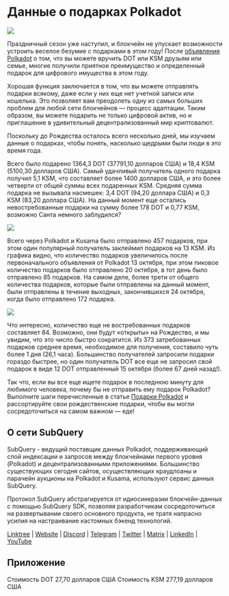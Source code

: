 # Данные о подарках Polkadot

![](https://miro.medium.com/max/1400/1*Y_Fm1wWLcN9lAbWr0KK1qA.png)

Праздничный сезон уже наступил, и блокчейн не упускает возможности устроить веселое безумие с подарками в этом году! После [объявления Polkadot](https://polkadot.network/blog/introducing-polkadot-kusama-gifts/) о том, что вы можете вручить DOT или KSM друзьям или семье, многие получили приятное преимущество и определенный подарок для цифрового имущества в этом году.

Хорошая функция заключается в том, что вы можете отправлять подарки всякому, даже если у них еще нет учетной записи или кошелька. Это позволяет вам преодолеть одну из самых больших проблем для любой сети блокчейнов — процесс адаптации. Таким образом, вы можете подарить не только цифровой актив, но и приглашение в удивительный децентрализованный мир криптовалют.

Поскольку до Рождества осталось всего несколько дней, мы изучаем данные о подарках, чтобы понять, насколько щедрыми были люди в это время года.

Всего было подарено 1364,3 DOT (37791,10 долларов США) и 18,4 KSM (5100,30 долларов США). Самый удачливый получатель одного подарка получил 5,1 KSM, что составляет более 1400 долларов США, и это более четверти от общей суммы всех подаренных KSM. Средняя сумма подарка не вызывала насмешек: 3,4 DOT (94,20 доллара США) и 0,3 KSM (83,20 доллара США). На данный момент еще остались невостребованные подарки на сумму более 178 DOT и 0,77 KSM, возможно Санта немного заблудился?

![](https://miro.medium.com/max/1400/0*39FkrB8c1ZE2LhlU)

Всего через Polkadot и Kusama было отправлено 457 подарков, при этом один популярный получатель заклеймил подарков на 13 KSM. Из графика видно, что количество подарков увеличилось после первоначального объявления от Polkadot 13 октября, при этом пиковое количество подарков было отправлено 20 октября, в тот день было отправлено 85 подарков. На самом деле, более трети от общего количества подарков, которые были отправлены на данный момент, были отправлены в течение выходных, закончившихся 24 октября, когда было отправлено 172 подарка.

![](https://miro.medium.com/max/1400/0*F12i2JCMl0YOwaLG)

Что интересно, количество еще не востребованных подарков составляет 84. Возможно, они будут «открыты» на Рождество, и мы увидим, что это число быстро сократится. Из 373 затребованных подарков среднее время, необходимое для получения, составило чуть более 1 дня (26,1 часа). Большинство получателей запросили подарки гораздо быстрее, но один получатель DOT все еще не запросил свой подарок в виде 12 DOT отправленный 15 октября (более 67 дней назад!).

Так что, если вы все еще ищете подарок в последнюю минуту для любимого человека, почему бы не отправить ему подарок Polkadot? Выполните шаги перечисленные в статье [Подарки Polkadot](https://polkadot.network/blog/introducing-polkadot-kusama-gifts/) и рассортируйте свои рождественские подарки, чтобы вы могли сосредоточиться на самом важном — еде!

## О сети SubQuery

SubQuery - ведущий поставщик данных Polkadot, поддерживающий слой индексации и запросов между блокчейнами первого уровня (Polkadot) и децентрализованными приложениями. Большинство существующих сегодня сайтов, осуществляющих краудлоаны и парачейн аукционы на Polkadot и Kusama, используют сервис данных SubQuery.

Протокол SubQuery абстрагируется от идиосинкразии блокчейн-данных с помощью SubQuery SDK, позволяя разработчикам сосредоточиться на развертывании своего основного продукта, не тратя напрасно усилия на настраивание кастомных бэкенд технологий.

​​​​[Linktree](https://linktr.ee/subquerynetwork) | [Website](https://subquery.network/) | [Discord](https://discord.com/invite/78zg8aBSMG) | [Telegram](https://t.me/subquerynetwork) | [Twitter](https://twitter.com/subquerynetwork) | [Matrix](https://matrix.to/#/#subquery:matrix.org) | [LinkedIn](https://www.linkedin.com/company/subquery) | [YouTube](https://www.youtube.com/channel/UCi1a6NUUjegcLHDFLr7CqLw)

## Приложение

Стоимость DOT 27,70 долларов США Стоимость KSM 277,19 долларов США
